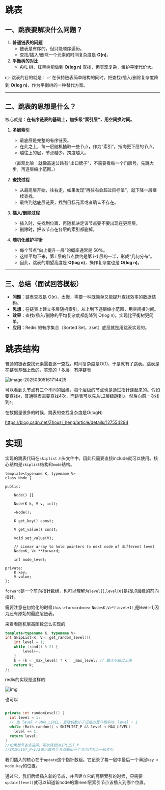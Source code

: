 

# 跳表

## 一、跳表要解决什么问题？

1. **普通链表的问题**
   - 链表是有序的，但只能顺序遍历。
   - 查找/插入/删除一个元素的时间复杂度是 **O(n)**。
2. **平衡树的对比**
   - AVL 树、红黑树能做到 **O(log n)** 查找，但实现复杂，维护平衡代价大。

👉 跳表的目的就是：
 ✅ 在保持链表简单结构的同时，把查找/插入/删除复杂度降到 **O(log n)**，作为平衡树的一种替代方案。

------

## 二、跳表的思想是什么？

核心就是：**在有序链表的基础上，加多级“索引层”，用空间换时间。**

1. **多层索引**

   - 最底层是完整的有序链表。
   - 在此之上，每一层随机抽取一些节点，作为“索引”，指向更下层的节点。
   - 越往上的层，节点越少，跨度越大。

   （直观比喻：就像高速公路有“出口牌子”，不需要看每一个门牌号，先跳大步，再逐层缩小范围。）

2. **查找过程**

   - 从最高层开始，往右走，如果发现“再往右会超过目标值”，就下降一层继续查找。
   - 最终到达底层链表，找到目标元素或者确认不存在。

3. **插入/删除过程**

   - 插入时，先找到位置，再随机决定该节点要不要出现在更高层。
   - 删除时，把该节点在各层的索引都删掉。

4. **随机化维护平衡**

   - 每个节点“向上提升一层”的概率通常是 50%。
   - 这样平均下来，第 i 层的节点数约是第 i-1 层的一半，形成“几何分布”。
   - 因此，跳表的期望高度是 **O(log n)**，操作复杂度也是 **O(log n)**。

------

## 三、总结（面试回答模板）

- **问题**：链表查找是 O(n)，太慢，需要一种既简单又能提升查找效率的数据结构。
- **思想**：在链表上建立多层随机索引，从上到下逐层缩小范围，用空间换时间。
- **效果**：查找/插入/删除的平均复杂度都能降到 O(log n)，实现比平衡树更简单。
- **应用**：Redis 的有序集合（Sorted Set，zset）底层就是用跳表实现的。

# 跳表结构

普通的链表查找元素需要逐一查找，时间复杂度是O(1)，于是就有了跳表。跳表是在链表基础上改的，实现的「多层」有序链表

![image-20250305161714425](https://obsdian-1304266993.cos.ap-chongqing.myqcloud.com/202503051617484.png)

可以看到头节点有三个不同的层级，每个层级的节点也是通过指针连起来的。假如要查找`4`，普通链表需要查找4次，而跳表可以先从L2层级跳到`3`，然后向前一次找到`4`。

在数据量很多的时候，跳表的查找复杂度是O(logN)

https://blog.csdn.net/Zhouzi_heng/article/details/127554294

# 实现

实现的跳表代码在`skiplist.h`头文件中，因此只需要直接include就可以使用。核心结构是`skiplist`结构和`node`结构。

```
template<typename K, typename V> 
class Node {

public:
    
    Node() {} 

    Node(K k, V v, int); 

    ~Node();

    K get_key() const;

    V get_value() const;

    void set_value(V);
    
    // Linear array to hold pointers to next node of different level
    Node<K, V> **forward;

    int node_level;

private:
    K key;
    V value;
};
```

`forward`是一个前向指针数组，也可以理解为`level[]`,`level[0]`是指L0层级的前向指针。

需要注意在初始化的时候`this->forward=new Node<K,V>*[level+1]`,是level+1,因为还有原始的最底层链表。

来看看随机层高函数怎么实现的

```c++
template<typename K, typename V>
int SkipList<K, V>::get_random_level(){
    int level = 1;
    while (rand() % 2) {
        level++;
    }
    k = (k < _max_level) ? k : _max_level; // 最大不超过上限
    return k;
};
```

redis的实现是这样的:

![img](https://i-blog.csdnimg.cn/blog_migrate/fe6a44164ef27ce474a9e6b6a3278f5e.png)

也可以

```c++

private int randomLevel() {
  int level = 1;
  // 当 level < MAX_LEVEL，且随机数小于设定的晋升概率时，level + 1
  while (Math.random() < SKIPLIST_P && level < MAX_LEVEL)
    level += 1;
  return level;
}
//如果想节省点空间，可以降低SKIPLIST_P
//SKIPLIST_P=1/2表示每两个节点抽出一个节点作为上一级索引
```

我们插入的核心在于`update`这个指针数组。它记录了每一层中最后一个满足`key < node.key`的位置。

通过它，我们后续插入新的节点，并且建立它的高层索引的时候，只需要`update[level]`就可以知道新node的第level层索引节点该插入到哪个位置。